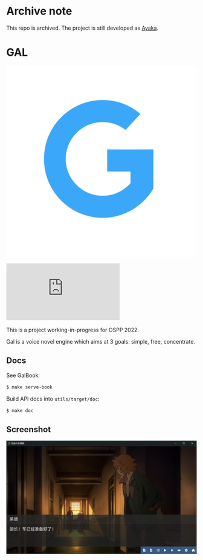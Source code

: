 # Archive note
This repo is archived. The project is still developed as [Ayaka](https://github.com/Uni-Gal/Ayaka).

# GAL
![Logo](assets/glogo.png)

[![Azure DevOps builds](https://strawberry-vs.visualstudio.com/gal/_apis/build/status/Berrysoft.gal?branch=master)](https://strawberry-vs.visualstudio.com/gal/_build)

This is a project working-in-progress for OSPP 2022.

Gal is a voice novel engine which aims at 3 goals: simple, free, concentrate.

## Docs
See GalBook:
``` bash
$ make serve-book
```

Build API docs into `utils/target/doc`:
``` bash
$ make doc
```

## Screenshot
![GalGui](assets/galgui.png)
